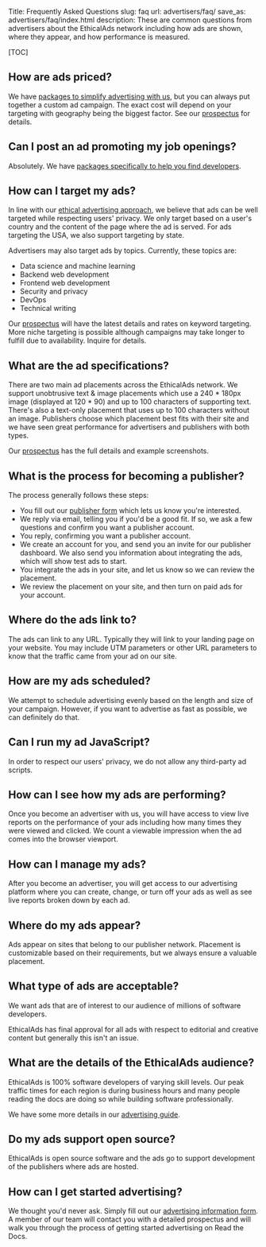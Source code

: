 Title: Frequently Asked Questions
slug: faq
url: advertisers/faq/
save_as: advertisers/faq/index.html
description: These are common questions from advertisers about the EthicalAds network including how ads are shown, where they appear, and how performance is measured.


[TOC]

## How are ads priced?

We have [packages to simplify advertising with
us]({filename}advertisers.md#packages), but you can always put
together a custom ad campaign. The exact cost will depend on your
targeting with geography being the biggest factor. See our
[prospectus]({static}/prospectus/latest-advertiser-prospectus.pdf)
for details.

## Can I post an ad promoting my job openings?

Absolutely. We have [packages specifically to help you find
developers]({filename}advertisers-hiring.md).

## How can I target my ads?

In line with our [ethical advertising
approach]({filename}vision.md),
we believe that ads can be well targeted while respecting users'
privacy. We only target based on a user's country and the content
of the page where the ad is served.
For ads targeting the USA, we also support targeting by state.

Advertisers may also target ads by topics.
Currently, these topics are:

* Data science and machine learning
* Backend web development
* Frontend web development
* Security and privacy
* DevOps
* Technical writing

Our
[prospectus]({static}/prospectus/latest-advertiser-prospectus.pdf)
will have the latest details and rates on keyword targeting.
More niche targeting is possible although campaigns may take longer to fulfill due to availability. Inquire for details.

## What are the ad specifications?

There are two main ad placements across the EthicalAds network.
We support unobtrusive text &amp; image placements which use a 240 * 180px image
(displayed at 120 * 90) and up to 100 characters of supporting text.
There's also a text-only placement that uses up to 100 characters without an image.
Publishers choose which placement best fits with their site
and we have seen great performance for advertisers and publishers with both types.

Our
[prospectus]({static}/prospectus/latest-advertiser-prospectus.pdf)
has the full details and example screenshots.

## What is the process for becoming a publisher?

The process generally follows these steps:

* You fill out our [publisher form](/publishers/#inbound-form) which lets us know you're interested.
* We reply via email, telling you if you'd be a good fit. If so, we ask a few questions and confirm you want a publisher account.
* You reply, confirming you want a publisher account.
* We create an account for you, and send you an invite for our publisher dashboard. We also send you information about integrating the ads, which will show test ads to start.
* You integrate the ads in your site, and let us know so we can review the placement.
* We review the placement on your site, and then turn on paid ads for your account.

## Where do the ads link to?

The ads can link to any URL. Typically they will link to your
landing page on your website. You may include UTM parameters or
other URL parameters to know that the traffic came from your ad on
our site.

## How are my ads scheduled?

We attempt to schedule advertising evenly based on the length and
size of your campaign. However, if you want to advertise as fast as
possible, we can definitely do that.

## Can I run my ad JavaScript?

In order to respect our users' privacy, we do not allow any
third-party ad scripts.

## How can I see how my ads are performing?

Once you become an advertiser with us, you will have access to view
live reports on the performance of your ads including how many times
they were viewed and clicked. We count a viewable impression when
the ad comes into the browser viewport.

## How can I manage my ads?

After you become an advertiser, you will get access to our advertising platform
where you can create, change, or turn off your ads as well as see live reports broken down by each ad.

## Where do my ads appear?

Ads appear on sites that belong to our publisher network. Placement
is customizable based on their requirements, but we always ensure
a valuable placement.

## What type of ads are acceptable?

We want ads that are of interest to our audience of millions of
software developers.

EthicalAds has final approval for all ads with respect to
editorial and creative content but generally this isn't an issue.

## What are the details of the EthicalAds audience?

EthicalAds is 100% software developers of varying skill levels.
Our peak traffic times for each region is during business hours and
many people reading the docs are doing so while building software
professionally.

We have some more details in our [advertising
guide](https://assets.readthedocs.org/sustainability/Read%20the%20Docs%20Advertising%20Guide.pdf).

## Do my ads support open source?

EthicalAds is open source software and the ads go to support
development of the publishers where ads are hosted.

## How can I get started advertising?

We thought you'd never ask. Simply fill out our [advertising
information form]({filename}advertisers.md#inbound-form).
A member of our team will contact you with a detailed prospectus and
will walk you through the process of getting started advertising on
Read the Docs.
